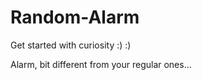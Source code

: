 Random-Alarm
============

Get started with curiosity :) :)

Alarm, bit different from your regular ones...
